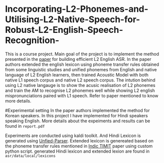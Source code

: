 # Incorporating-L2-Phonemes-and-Utilising-L2-Native-Speech-for-Robust-L2-English-Speech-Recognition-

This is a course project. Main goal of the project is to implement the method presented in the [paper](https://www.isca-speech.org/archive/pdfs/interspeech_2023/wang23e_interspeech.pdf) for building efficient L2 English ASR. In the paper authors extended the english lexicon using phoneme transfer rules obtained from some linguistic studies and unified phonemes from English and native language of L2 English learners, then trained Acoustic Model with both native L1 speech corpus and native L2 speech corpus. The intution behind using L2 native langauge is to show the acusic realisation of L2 phonemes and train the AM to recognise L2 phonemes well while showing L2 english mispronunciations paired with L1 speech. Refer to paper mentioned to know more details.

#Experimental setting
In the paper authors implemented the method for Korean speakers. In this project I have implemented for Hindi speakers speaking English. More details about the expeiments and results can be found in `report.pdf`

Experiments are conducted using kaldi toolkit. And Hindi Lexicon is generated using [Unfied-Parser](https://www.iitm.ac.in/donlab/tts/unified.php). Extended lexicon is genereated based on the phoneme transfer rules mentioned in [Indic TIMIT](https://ieeexplore.ieee.org/document/9041230) paper using custom python script. generated Hindi lexicon and extended lexion are found in `asr/data/local/lexicons`
